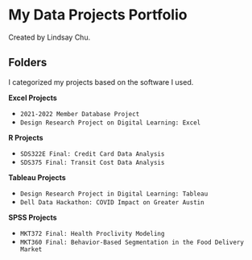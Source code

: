 # My Data Projects Portfolio
Created by Lindsay Chu.
 
## Folders
I categorized my projects based on the software I used. 

**Excel Projects**
* `2021-2022 Member Database Project`
* `Design Research Project on Digital Learning: Excel`

**R Projects**
* `SDS322E Final: Credit Card Data Analysis`
* `SDS375 Final: Transit Cost Data Analysis` 

**Tableau Projects**
* `Design Research Project in Digital Learning: Tableau`
* `Dell Data Hackathon: COVID Impact on Greater Austin`

**SPSS Projects**
* `MKT372 Final: Health Proclivity Modeling`
* `MKT360 Final: Behavior-Based Segmentation in the Food Delivery Market`
